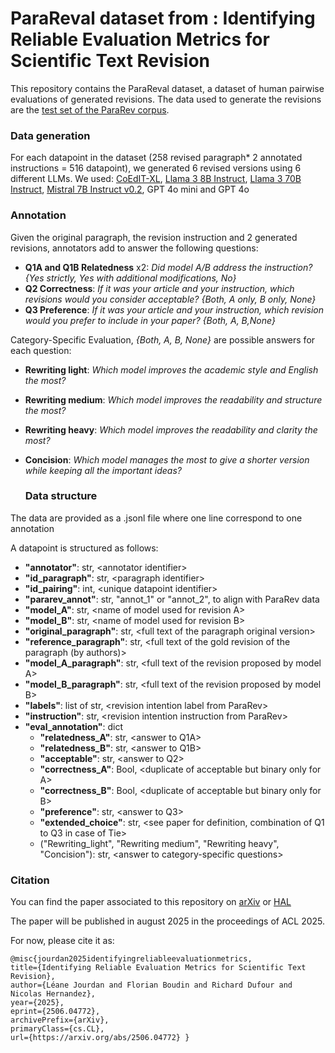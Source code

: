 # ParaReval dataset from : Identifying Reliable Evaluation Metrics for Scientific Text Revision

This repository contains the ParaReval dataset, a dataset of human pairwise evaluations of generated revisions.
The data used to generate the revisions are the [test set of the ParaRev corpus](https://huggingface.co/datasets/taln-ls2n/pararev).

### Data generation
For each datapoint in the dataset (258 revised paragraph* 2 annotated instructions = 516 datapoint), we generated 6 revised versions
using 6 different LLMs. We used: [CoEdIT-XL](https://huggingface.co/grammarly/coedit-xl), [Llama 3 8B Instruct](https://huggingface.co/meta-llama/Meta-Llama-3-8B-Instruct),
[Llama 3 70B Instruct](https://huggingface.co/meta-llama/Meta-Llama-3-70B-Instruct), [Mistral 7B Instruct v0.2](https://huggingface.co/mistralai/Mistral-7B-Instruct-v0.2), GPT 4o mini and GPT 4o

### Annotation

Given the original paragraph, the revision instruction and 2 generated revisions, annotators add to answer the following questions:
- **Q1A and Q1B Relatedness** x2: *Did model A/B address the instruction? {Yes strictly, Yes with additional modifications, No}*
- **Q2 Correctness**: *If it was your article and your instruction, which revisions would you consider acceptable? {Both, A only, B only, None}*
- **Q3 Preference**:  *If it was your article and your instruction, which revision would you prefer to include in your paper? {Both, A, B,None}*

Category-Specific Evaluation, *{Both, A, B, None}* are possible answers for each question:
- **Rewriting light**: *Which model improves the academic style and English the most?*
- **Rewriting medium**: *Which model improves the readability and structure the most?*
- **Rewriting heavy**: *Which model improves the readability and clarity the most?*
- **Concision**: *Which model manages the most to give a shorter version while keeping all the important ideas?*

  ### Data structure
The data are provided as a .jsonl file where one line correspond to one annotation

A datapoint is structured as follows:
- **"annotator"**: str, <annotator identifier\>
- **"id_paragraph"**: str, <paragraph identifier\>
- **"id_pairing"**: int, <unique datapoint identifier\>
- **"pararev_annot"**: str, "annot_1" or "annot_2", to align with ParaRev data
- **"model_A"**: str, <name of model used for revision A\>
- **"model_B"**: str, <name of model used for revision B\>
- **"original_paragraph"**: str, <full text of the paragraph original version\>
- **"reference_paragraph"**: str, <full text of the gold revision of the paragraph (by authors)\>
- **"model_A_paragraph"**: str, <full text of the revision proposed by model A\>
- **"model_B_paragraph"**: str, <full text of the revision proposed by model B\>
- **"labels"**: list of str, <revision intention label from ParaRev\>
- **"instruction"**: str, <revision intention instruction from ParaRev\>
- **"eval_annotation"**: dict
  - **"relatedness_A"**: str, <answer to Q1A\>
  - **"relatedness_B"**: str, <answer to Q1B\>
  - **"acceptable"**: str, <answer to Q2\>
  - **"correctness_A"**: Bool, <duplicate of acceptable but binary only for A\>
  - **"correctness_B"**: Bool, <duplicate of acceptable but binary only for B\>
  - **"preference"**: str, <answer to Q3\>
  - **"extended_choice"**: str, <see paper for definition, combination of Q1 to Q3 in case of Tie\>
  - ("Rewriting_light", "Rewriting medium", "Rewriting heavy", "Concision"): str, <answer to category-specific questions\>
 
### Citation

You can find the paper associated to this repository on [arXiv](https://arxiv.org/abs/2506.04772) or [HAL](https://hal.science/hal-05099650)


The paper will be published in august 2025 in the proceedings of ACL 2025.

For now, please cite it as:

	@misc{jourdan2025identifyingreliableevaluationmetrics,
  	title={Identifying Reliable Evaluation Metrics for Scientific Text Revision},
  	author={Léane Jourdan and Florian Boudin and Richard Dufour and Nicolas Hernandez},
  	year={2025},
  	eprint={2506.04772},
  	archivePrefix={arXiv},
  	primaryClass={cs.CL},
  	url={https://arxiv.org/abs/2506.04772} }
